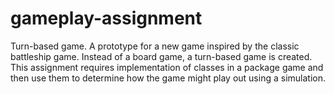 # gameplay-assignment
Turn-based game.
A prototype for a new game inspired by the classic battleship 
game. Instead of a board game, a turn-based game is created. This assignment requires 
implementation of classes in a package game and then use them to determine how the game 
might play out using a simulation.
